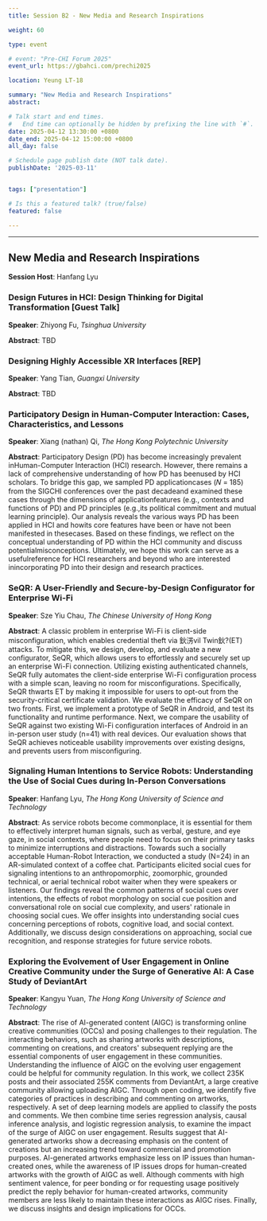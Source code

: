 ```yaml
---
title: Session B2 - New Media and Research Inspirations

weight: 60

type: event

# event: "Pre-CHI Forum 2025"
event_url: https://gbahci.com/prechi2025

location: Yeung LT-18

summary: "New Media and Research Inspirations"
abstract:

# Talk start and end times.
#   End time can optionally be hidden by prefixing the line with `#`.
date: 2025-04-12 13:30:00 +0800
date_end: 2025-04-12 15:00:00 +0800
all_day: false

# Schedule page publish date (NOT talk date).
publishDate: '2025-03-11'


tags: ["presentation"]

# Is this a featured talk? (true/false)
featured: false

---
```


<hr />

## New Media and Research Inspirations

​**​Session Host**​: Hanfang Lyu

### Design Futures in HCI: Design Thinking for Digital Transformation  [Guest Talk]

​**​Speaker​**​: Zhiyong Fu, *Tsinghua University*

​**​Abstract​**​: TBD


### Designing Highly Accessible XR Interfaces [REP]

​**​Speaker​**​: Yang Tian, *Guangxi University*

​**​Abstract​**​: TBD


### Participatory Design in Human-Computer Interaction: Cases, Characteristics, and Lessons

​**​Speaker​**​: Xiang (nathan) Qi, *The Hong Kong Polytechnic University*

​**​Abstract​**​: Participatory Design (PD) has become increasingly prevalent inHuman-Computer Interaction (HCI) research. However, there remains a lack of comprehensive understanding of how PD has beenused by HCI scholars. To bridge this gap, we sampled PD applicationcases (𝑁 = 185) from the SIGCHI conferences over the past decadeand examined these cases through the dimensions of applicationfeatures (e.g., contexts and functions of PD) and PD principles (e.g.,its political commitment and mutual learning principle). Our analysis reveals the various ways PD has been applied in HCI and howits core features have been or have not been manifested in thesecases. Based on these findings, we reflect on the conceptual understanding of PD within the HCI community and discuss potentialmisconceptions. Ultimately, we hope this work can serve as a usefulreference for HCI researchers and beyond who are interested inincorporating PD into their design and research practices.


### SeQR: A User-Friendly and Secure-by-Design Configurator for Enterprise Wi-Fi

​**​Speaker​**​: Sze Yiu Chau, *The Chinese University of Hong Kong*

​**​Abstract​**​: A classic problem in enterprise Wi-Fi is client-side misconfiguration, which enables credential theft via 鈥淓vil Twin鈥?(ET) attacks. To mitigate this, we design, develop, and evaluate a new configurator, SeQR, which allows users to effortlessly and securely set up an enterprise Wi-Fi connection. Utilizing existing authenticated channels, SeQR fully automates the client-side enterprise Wi-Fi configuration process with a simple scan, leaving no room for misconfigurations. Specifically, SeQR thwarts ET by making it impossible for users to opt-out from the security-critical certificate validation. We evaluate the efficacy of SeQR on two fronts. First, we implement a prototype of SeQR in Android, and test its functionality and runtime performance. Next, we compare the usability of SeQR against two existing Wi-Fi configuration interfaces of Android in an in-person user study (n=41) with real devices. Our evaluation shows that SeQR achieves noticeable usability improvements over existing designs, and prevents users from misconfiguring.


### Signaling Human Intentions to Service Robots: Understanding the Use of Social Cues during In-Person Conversations

​**​Speaker​**​: Hanfang Lyu, *The Hong Kong University of Science and Technology*

​**​Abstract​**​: As service robots become commonplace, it is essential for them to effectively interpret human signals, such as verbal, gesture, and eye gaze, in social contexts, where people need to focus on their primary tasks to minimize interruptions and distractions. Towards such a socially acceptable Human-Robot Interaction, we conducted a study (N=24) in an AR-simulated context of a coffee chat. Participants elicited social cues for signaling intentions to an anthropomorphic, zoomorphic, grounded technical, or aerial technical robot waiter when they were speakers or listeners. Our findings reveal the common patterns of social cues over intentions, the effects of robot morphology on social cue position and conversational role on social cue complexity, and users' rationale in choosing social cues. We offer insights into understanding social cues concerning perceptions of robots, cognitive load, and social context. Additionally, we discuss design considerations on approaching, social cue recognition, and response strategies for future service robots.



### Exploring the Evolvement of User Engagement in Online Creative Community under the Surge of Generative AI: A Case Study of DeviantArt

​**​Speaker​**​: Kangyu Yuan, *The Hong Kong University of Science and Technology*

​**​Abstract​**​: The rise of AI-generated content (AIGC) is transforming online creative communities (OCCs) and posing challenges to their regulation. The interacting behaviors, such as sharing artworks with descriptions, commenting on creations, and creators' subsequent replying are the essential components of user engagement in these communities. Understanding the influence of AIGC on the evolving user engagement could be helpful for community regulation. In this work, we collect 235K posts and their associated 255K comments from DeviantArt, a large creative community allowing uploading AIGC. Through open coding, we identify five categories of practices in describing and commenting on artworks, respectively. A set of deep learning models are applied to classify the posts and comments. We then combine time series regression analysis, causal inference analysis, and logistic regression analysis, to examine the impact of the surge of AIGC on user engagement. Results suggest that AI-generated artworks show a decreasing emphasis on the content of creations but an increasing trend toward commercial and promotion purposes. AI-generated artworks emphasize less on IP issues than human-created ones, while the awareness of IP issues drops for human-created artworks with the growth of AIGC as well. Although comments with high sentiment valence, for peer bonding or for requesting usage positively predict the reply behavior for human-created artworks, community members are less likely to maintain these interactions as AIGC rises. Finally, we discuss insights and design implications for OCCs.
